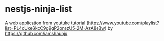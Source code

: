 # nestjs-ninja-list
A web application from youtube tutorial (https://www.youtube.com/playlist?list=PL4cUxeGkcC9g9gP2onazU5-2M-AzA8eBw) by https://github.com/iamshaunjp
